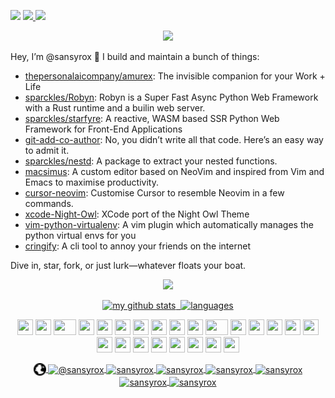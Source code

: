 ![](https://komarev.com/ghpvc/?username=sansyrox&color=green)
<a href="https://sansyrox.github.io">
    <img src="https://media.giphy.com/media/hvRJCLFzcasrR4ia7z/giphy.gif" width="30px">
    <img src="https://emojis.slackmojis.com/emojis/images/1531849430/4246/blob-sunglasses.gif?1531849430" width="30"/>
</a>
<p align="center">
    <a href="https://sansyrox.github.io">
    <img src="https://media.giphy.com/media/WUlplcMpOCEmTGBtBW/giphy.gif" width="30">
    </a>
<p>


Hey, I’m @sansyrox 👋
I build and maintain a bunch of things:

- [thepersonalaicompany/amurex](https://github.com/thepersonalaicompany/amurex): The invisible companion for your Work + Life
- [sparckles/Robyn](https://github.com/sparckles/Robyn): Robyn is a Super Fast Async Python Web Framework with a Rust runtime and a builin web server.
- [sparckles/starfyre](https://github.com/sparckles/starfyre): A reactive, WASM based SSR Python Web Framework for Front-End Applications
- [git-add-co-author](https://github.com/sansyrox/git-add-co-author): No, you didn’t write all that code. Here’s an easy way to admit it.
- [sparckles/nestd](https://github.com/sparckles/nestd): A package to extract your nested functions.
- [macsimus](https://github.com/sansyrox/macsimus): A custom editor based on NeoVim and inspired from Vim and Emacs to maximise productivity.
- [cursor-neovim](https://github.com/sansyrox/cursor-neovim): Customise Cursor to resemble Neovim in a few commands.
- [xcode-Night-Owl](https://github.com/sansyrox/xcode-Night-Owl): XCode port of the Night Owl Theme
- [vim-python-virtualenv](https://github.com/sansyrox/vim-python-virtualenv): A vim plugin which automatically manages the python virtual envs for you
- [cringify](https://github.com/sansyrox/cringify): A cli tool to annoy your friends on the internet

Dive in, star, fork, or just lurk—whatever floats your boat.



<a href="https://sansyrox.github.io">
    <p align="center">
        <img src="https://github-profile-trophy.vercel.app/?username=sansyrox&column=7&theme=onedark"/>
    </p>
</a>
<!-- My GitHub stats with buefy theme ❤️ -->
<a align="center" href="https://sansyrox.github.io">
<p align="center">
<img src="https://github-readme-stats.vercel.app/api?username=sansyrox&show_icons=true&theme=tokyonight" alt="my github stats" width="420"/>&nbsp;
    <img src="https://github-readme-stats.vercel.app/api/top-langs/?username=sansyrox&layout=compact&theme=tokyonight" alt="languages" height="165">
</p>
</a>


    




<div align="center">
    <img src="https://cultofthepartyparrot.com/parrots/hd/githubparrot.gif" width="25" height="25"/>
    <img src="https://cultofthepartyparrot.com/flags/hd/iranparrot.gif" width="25" height="25"/>
    <img src="https://cultofthepartyparrot.com/parrots/asyncparrot.gif" width="36" height="25"/>
    <img src="https://cultofthepartyparrot.com/parrots/exceptionallyfastparrot.gif" width="25" height="25"/>
    <img src="https://cultofthepartyparrot.com/parrots/hd/60fpsparrot.gif" width="25" height="25"/>
    <img src="https://cultofthepartyparrot.com/parrots/hd/jumpingparrot.gif" width="25" height="25"/>
    <img src="https://cultofthepartyparrot.com/parrots/hd/opensourceparrot.gif" width="25" height="25"/>
    <img src="https://cultofthepartyparrot.com/parrots/hd/dealwithitnowparrot.gif" width="25" height="25"/>
    <img src="https://cultofthepartyparrot.com/parrots/hd/hypnoparrotlight.gif" width="25" height="25"/>
    <img src="https://cultofthepartyparrot.com/parrots/databaseparrot.gif" width="25" height="25"/>
    <img src="https://cultofthepartyparrot.com/parrots/fixparrot.gif" width="36" height="25"/>
    <img src="https://cultofthepartyparrot.com/parrots/hd/laptop_parrot.gif" width="25" height="25"/>
    <img src="https://cultofthepartyparrot.com/parrots/hd/spinningparrot.gif" width="25" height="25"/>
    <img src="https://cultofthepartyparrot.com/parrots/hd/levitationparrot.gif" width="25" height="25"/>
    <img src="https://cultofthepartyparrot.com/parrots/hd/meldparrot.gif" width="25" height="25"/>
    <img src="https://cultofthepartyparrot.com/parrots/slomoparrot.gif" width="25" height="25"/>
    <img src="https://cultofthepartyparrot.com/parrots/hd/moonwalkingparrot.gif" width="25" height="25"/>
    <img src="https://cultofthepartyparrot.com/parrots/hd/stableparrot.gif" width="25" height="25"/>
    <img src="https://cultofthepartyparrot.com/parrots/hd/scienceparrot.gif" width="25" height="25"/>
    <img src="https://cultofthepartyparrot.com/parrots/hd/pirateparrot.gif" width="25" height="25"/>
    <img src="https://cultofthepartyparrot.com/parrots/hd/footballparrot.gif" width="25" height="25"/>
    <img src="https://cultofthepartyparrot.com/parrots/hd/illuminatiparrot.gif" width="25" height="25"/>
    <img src="https://cultofthepartyparrot.com/parrots/hd/hypnoparrotdark.gif" width="25" height="25"/>
    <img src="https://cultofthepartyparrot.com/parrots/hd/mustacheparrot.gif" width="25" height="25"/>
</div>




<p align="center">

<a href="https://stealthanthrax.github.io" target="blank">
<img align="center" src="https://raw.githubusercontent.com/iconic/open-iconic/master/svg/globe.svg" alt="@sansyrox" height="20" width="20" />
</a>

<a href="https://medium.com/@sansyrox" target="blank">
<img align="center" src="https://cdn.jsdelivr.net/npm/simple-icons@3.0.1/icons/medium.svg" alt="@sansyrox" height="20" width="20" />
</a>

<a href="https://linkedin.com/in/sanskar123" target="blank">
<img align="center" src="https://cdn.jsdelivr.net/npm/simple-icons@3.0.1/icons/linkedin.svg" alt="sansyrox" height="20" width="20" />
</a>

<a href="https://twitter.com/sansyrox" target="blank">
<img align="center" src="https://cdn.jsdelivr.net/npm/simple-icons@3.0.1/icons/twitter.svg" alt="sansyrox" height="20" width="20" />
</a>

<a href="https://www.reddit.com/user/stealthanthrax" target="blank">
<img align="center" src="https://cdn.jsdelivr.net/npm/simple-icons@3.0.1/icons/reddit.svg" alt="sansyrox" height="20" width="20" />
</a>
<a href="https://github.com/sansyrox" target="blank">
<img align="center" src="https://cdn.jsdelivr.net/npm/simple-icons@3.0.1/icons/github.svg" alt="sansyrox" height="20" width="20" />
</a>

<a href="https://t.me/sansyrox" target="blank">
<img align="center" src="https://cdn.jsdelivr.net/npm/simple-icons@3.0.1/icons/telegram.svg" alt="sansyrox" height="20" width="20" />
</a>

<a href="https://open.spotify.com/user/22jffys2vvo5gpuf4ooozafta?si=G--M2ERgTtWdwCXo6wf1jA" target="blank">
<img align="center" src="https://cdn.jsdelivr.net/npm/simple-icons@3.0.1/icons/spotify.svg" alt="sansyrox" height="20" width="20" />
</a>

</p>
